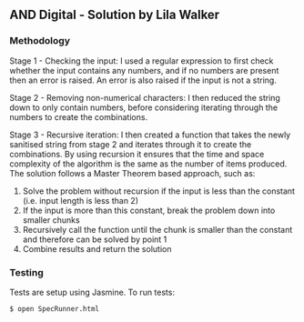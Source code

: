 AND Digital - Solution by Lila Walker
---

### Methodology

Stage 1 - Checking the input: I used a regular expression to first check whether the input contains any numbers, and if no numbers are present then an error is raised. An error is also raised if the input is not a string.

Stage 2 - Removing non-numerical characters: I then reduced the string down to only contain numbers, before considering iterating through the numbers to create the combinations.

Stage 3 - Recursive iteration: I then created a function that takes the newly sanitised string from stage 2 and iterates through it to create the combinations. By using recursion it ensures that the time and space complexity of the algorithm is the same as the number of items produced. The solution follows a Master Theorem based approach, such as:

1. Solve the problem without recursion if the input is less than the constant (i.e. input length is less than 2)
2. If the input is more than this constant, break the problem down into smaller chunks
3. Recursively call the function until the chunk is smaller than the constant and therefore can be solved by point 1
4. Combine results and return the solution

### Testing

Tests are setup using Jasmine. To run tests:

```
$ open SpecRunner.html
```
